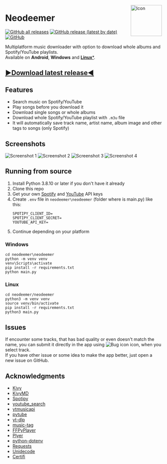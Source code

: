 [<img src="neodeemer/data/icon.png" alt="Icon" height="100" align="right">](https://github.com/Tutislav/neodeemer/releases/latest)

# Neodeemer
[![GitHub all releases](https://img.shields.io/github/downloads/Tutislav/neodeemer/total)](https://github.com/Tutislav/neodeemer/releases/latest)
[![GitHub release (latest by date)](https://img.shields.io/github/v/release/Tutislav/neodeemer)](https://github.com/Tutislav/neodeemer/releases/latest)
[![GitHub](https://img.shields.io/github/license/Tutislav/neodeemer)](https://github.com/Tutislav/neodeemer/blob/main/LICENSE)

Multiplatform music downloader with option to download whole albums and Spotify/YouTube playlists.\
Available on **Android**, **Windows** and [**Linux***](#running-from-source "You must run it from source").

## **[▶Download latest release◀](https://github.com/Tutislav/neodeemer/releases/latest)**

## Features
- Search music on Spotify/YouTube
- Play songs before you download it
- Download single songs or whole albums
- Download whole Spotify/YouTube playlist with `.m3u` file
- It will automatically save track name, artist name, album image and other tags to songs (only Spotify)

## Screenshots
<picture>
    <source media="(prefers-color-scheme: light)" srcset="img/neodeemer_screenshot_1_light.jpg">
    <img src="img/neodeemer_screenshot_1.jpg" alt="Screenshot 1">
</picture>
<picture>
    <source media="(prefers-color-scheme: light)" srcset="img/neodeemer_screenshot_2_light.jpg">
    <img src="img/neodeemer_screenshot_2.jpg" alt="Screenshot 2">
</picture>
<picture>
    <source media="(prefers-color-scheme: light)" srcset="img/neodeemer_screenshot_3_light.jpg">
    <img src="img/neodeemer_screenshot_3.jpg" alt="Screenshot 3">
</picture>
<picture>
    <source media="(prefers-color-scheme: light)" srcset="img/neodeemer_screenshot_4_light.jpg">
    <img src="img/neodeemer_screenshot_4.jpg" alt="Screenshot 4">
</picture>

## Running from source
1. Install Python 3.8.10 or later if you don't have it already
2. Clone this repo
3. Get your own [Spotify](https://developer.spotify.com/dashboard/) and [YouTube](https://developers.google.com/youtube/v3/getting-started) API keys
4. Create `.env` file in `neodeemer\neodeemer` (folder where is main.py) like this:
    ```
    SPOTIPY_CLIENT_ID=
    SPOTIPY_CLIENT_SECRET=
    YOUTUBE_API_KEY=
    ```
5. Continue depending on your platform
### Windows
```
cd neodeemer\neodeemer
python -m venv venv
venv\Scripts\activate
pip install -r requirements.txt
python main.py
```
### Linux
```
cd neodeemer/neodeemer
python3 -m venv venv
source venv/bin/activate
pip install -r requirements.txt
python3 main.py
```

## Issues
If encounter some tracks, that has bad quality or even doesn't match the name, you can submit it directly in the app using
<picture>
    <source media="(prefers-color-scheme: light)" srcset="img/bug_outline_light.png">
    <img src="img/bug_outline.png" alt="Bug icon">
</picture>
icon, when you select track.\
If you have other issue or some idea to make the app better, just open a new issue on GitHub.

## Acknowledgments
- [Kivy](https://kivy.org/)
- [KivyMD](https://github.com/kivymd/KivyMD)
- [Spotipy](https://github.com/plamere/spotipy)
- [youtube_search](https://github.com/joetats/youtube_search)
- [ytmusicapi](https://github.com/sigma67/ytmusicapi)
- [pytube](https://github.com/pytube/pytube)
- [yt-dlp](https://github.com/yt-dlp/yt-dlp)
- [music-tag](https://github.com/KristoforMaynard/music-tag)
- [FFPyPlayer](https://github.com/matham/ffpyplayer)
- [Plyer](https://github.com/kivy/plyer)
- [python-dotenv](https://github.com/theskumar/python-dotenv)
- [Requests](https://github.com/psf/requests)
- [Unidecode](https://github.com/avian2/unidecode)
- [Certifi](https://github.com/certifi/python-certifi)